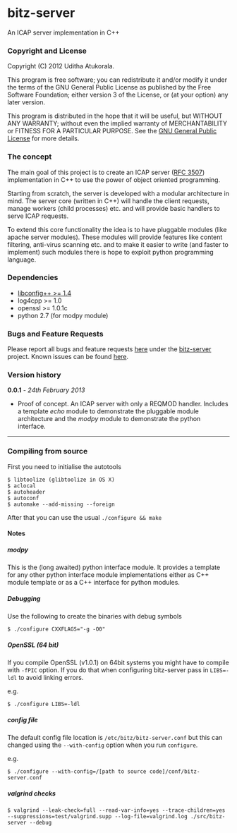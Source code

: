 bitz-server
===========

An ICAP server implementation in C++

### Copyright and License

Copyright (C) 2012 Uditha Atukorala.

This program is free software; you can redistribute it and/or modify
it under the terms of the GNU General Public License as published by
the Free Software Foundation; either version 3 of the License, or
(at your option) any later version.

This program is distributed in the hope that it will be useful,
but WITHOUT ANY WARRANTY; without even the implied warranty of
MERCHANTABILITY or FITNESS FOR A PARTICULAR PURPOSE.  See the
[GNU General Public License](http://gnu.org/licenses/gpl.html)
for more details.


### The concept

The main goal of this project is to create an ICAP server
([RFC 3507](http://www.ietf.org/rfc/rfc3507.txt)) implementation in C++
to use the power of object oriented programming.

Starting from scratch, the server is developed with a modular architecture in mind.
The server core (written in C++) will handle the client requests, manage workers
(child processes) etc. and will provide basic handlers to serve ICAP requests.

To extend this core functionality the idea is to have pluggable modules (like apache
server modules). These modules will provide features like content filtering, anti-virus
scanning etc. and to make it easier to write (and faster to implement) such modules
there is hope to exploit python programming language.


### Dependencies

* [libconfig++ >= 1.4](http://www.hyperrealm.com/libconfig/)
* log4cpp >= 1.0
* openssl >= 1.0.1c
* python 2.7 (for modpy module)


### Bugs and Feature Requests

Please report all bugs and feature requests [here](http://bugs.geniusse.com/) under the
[bitz-server](http://bugs.geniusse.com/enter_bug.cgi?product=bitz-server) project.
Known issues can be found [here](http://bugs.geniusse.com/buglist.cgi?query_format=specific&order=relevance%20desc&bug_status=__open__&product=bitz-server&list_id=36).


### Version history

__0.0.1__ - _24th February 2013_

*   Proof of concept. An ICAP server with only a REQMOD handler. Includes a template
	_echo_ module to demonstrate the pluggable module architecture and the _modpy_ module
	to demonstrate the python interface.

---------------------------------------


### Compiling from source

First you need to initialise the autotools

	$ libtoolize (glibtoolize in OS X)
	$ aclocal
	$ autoheader
	$ autoconf
	$ automake --add-missing --foreign

After that you can use the usual `./configure && make`


#### Notes
##### modpy
This is the (long awaited) python interface module. It provides a template for any
other python interface module implementations either as C++ module template or as
a C++ interface for python modules.


##### Debugging

Use the following to create the binaries with debug symbols

	$ ./configure CXXFLAGS="-g -O0"


##### OpenSSL (64 bit)

If you compile OpenSSL (v1.0.1) on 64bit systems you might have to compile
with `-fPIC` option. If you do that when configuring bitz-server pass in
`LIBS=-ldl` to avoid linking errors.

e.g.

	$ ./configure LIBS=-ldl


##### config file

The default config file location is `/etc/bitz/bitz-server.conf` but this can
changed using the `--with-config` option when you run `configure`.

e.g.

	$ ./configure --with-config=/[path to source code]/conf/bitz-server.conf


##### valgrind checks

	$ valgrind --leak-check=full --read-var-info=yes --trace-children=yes --suppressions=test/valgrind.supp --log-file=valgrind.log ./src/bitz-server --debug

